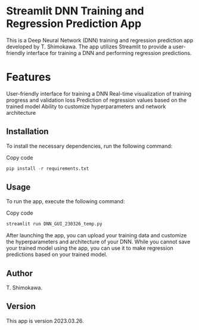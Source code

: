 # **Streamlit DNN Training and Regression Prediction App**

This is a Deep Neural Network (DNN) training and regression prediction app developed by T. Shimokawa. The app utilizes Streamlit to provide a user-friendly interface for training a DNN and performing regression predictions.

# **Features**

User-friendly interface for training a DNN
Real-time visualization of training progress and validation loss
Prediction of regression values based on the trained model
Ability to customize hyperparameters and network architecture

## **Installation**
To install the necessary dependencies,
run the following command:

Copy code
~~~python
pip install -r requirements.txt
~~~

## **Usage**
To run the app, execute the following command:

Copy code
~~~python
streamlit run DNN_GUI_230326_temp.py
~~~
After launching the app, you can upload your training data and customize the hyperparameters and architecture of your DNN. While you cannot save your trained model using the app, you can use it to make regression predictions based on your trained model.

## **Author**
T. Shimokawa.

## **Version**
This app is version 2023.03.26.
